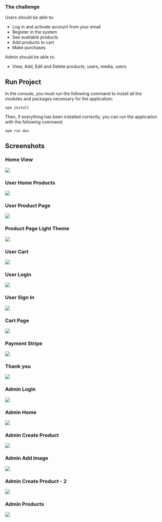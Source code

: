 ### The challenge

Users should be able to:
- Log in and activate account from your email
- Register in the system
- See available products
- Add products to cart
- Make purchases

Admin should be able to:
- View, Add, Edit and Delete products, users, media, users
  
## Run Project
In the console, you must run the following command to install all the modules and packages necessary for the application: 
```
npm install
```

Then, if everything has been installed correctly, you can run the application with the following command: 
```
npm run dev
```

## Screenshots
### Home View
![](./screenshots/user-home.png)
### User Home Products
![](./screenshots/user-home-products.png)
### User Product Page
![](./screenshots/user-product-page.png)
### Product Page Light Theme
![](./screenshots/user-product-page-light.png)
### User Cart
![](./screenshots/user-cart.png)
### User Login
![](./screenshots/user-login.png)
### User Sign In
![](./screenshots/login-sign-in.png)
### Cart Page
![](./screenshots/cart-page.png)
### Payment Stripe
![](./screenshots/payment-stripe.png)
### Thank you
![](./screenshots/thank-you-page.png)
### Admin Login
![](./screenshots/admin-login.png)
### Admin Home
![](./screenshots/admin-home.png)
### Admin Create Product
![](./screenshots/admin-create-product.png)
### Admin Add Image
![](./screenshots/admin-add-image.png)
### Admin Create Product - 2
![](./screenshots/admin-create-product-2.png)
### Admin Products
![](./screenshots/admin-products.png)

